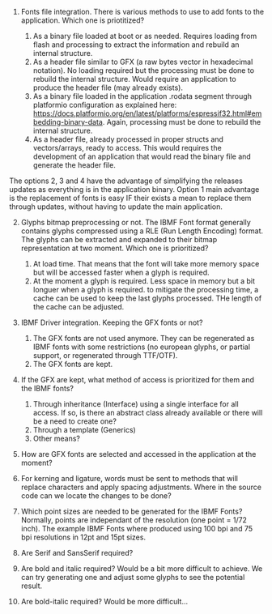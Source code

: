 1. Fonts file integration. There is various methods to use to add fonts to the application. Which one is priotitized?

    1. As a binary file loaded at boot or as needed. Requires loading from flash and processing to extract the information and rebuild an internal structure.
    2. As a header file similar to GFX (a raw bytes vector in hexadecimal notation). No loading required but the processing must be done to rebuild the internal structure. Would require an application to produce the header file (may already exists).
    3. As a binary file loaded in the application .rodata segment through platformio configuration as explained here: https://docs.platformio.org/en/latest/platforms/espressif32.html#embedding-binary-data. Again, processing must be done to rebuild the internal structure.
    4. As a header file, already processed in proper structs and vectors/arrays, ready to access. This would requires the development of an application that would read the binary file and generate the header file.

The options 2, 3 and 4 have the advantage of simplifying the releases updates as everything is in the application binary. Option 1 main advantage is the replacement of fonts is easy IF their exists a mean to replace them through updates, without having to update the main application.

2. Glyphs bitmap preprocessing or not. The IBMF Font format generally contains glyphs compressed using a RLE (Run Length Encoding) format. The glyphs can be extracted and expanded to their bitmap representation at two moment. Which one is prioritized?

    1. At load time. That means that the font will take more memory space but will be accessed faster when a glyph is required.
    2. At the moment a glyph is required. Less space in memory but a bit longuer when a glyph is required. to mitigate the processing time, a cache can be used to keep the last glyphs processed. THe length of the cache can be adjusted.

3. IBMF Driver integration. Keeping the GFX fonts or not?

    1. The GFX fonts are not used anymore. They can be regenerated as IBMF fonts with some restrictions (no european glyphs, or partial support, or regenerated through TTF/OTF).
    2. The GFX fonts are kept.

4. If the GFX are kept, what method of access is prioritized for them and the IBMF fonts?

    1. Through inheritance (Interface) using a single interface for all access. If so, is there an abstract class already available or there will be a need to create one?
    2. Through a template (Generics)
    3. Other means?

5. How are GFX fonts are selected and accessed in the application at the moment?

6. For kerning and ligature, words must be sent to methods that will replace characters and apply spacing adjustments. Where in the source code can we locate the changes to be done?

7. Which point sizes are needed to be generated for the IBMF Fonts? Normally, points are independant of the resolution (one point = 1/72 inch). The example IBMF Fonts where produced using 100 bpi and 75 bpi resolutions in 12pt and 15pt sizes.

8. Are Serif and SansSerif required? 

9. Are bold and italic required? Would be a bit more difficult to achieve. We can try generating one and adjust some glyphs to see the potential result.
 
10. Are bold-italic required? Would be more difficult...

